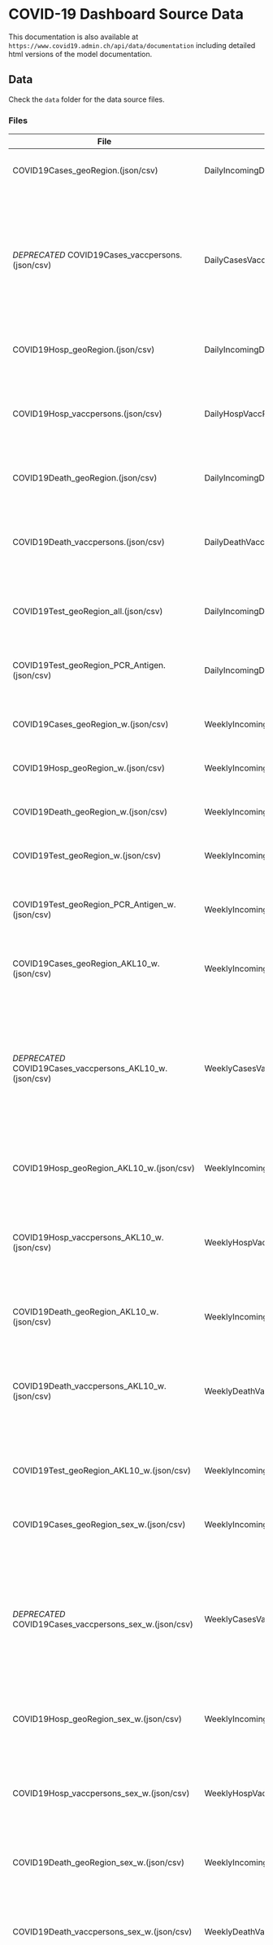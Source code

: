 # COVID-19 Dashboard Source Data

This documentation is also available at `https://www.covid19.admin.ch/api/data/documentation` including detailed html versions of the model documentation.

## Data
Check the `data` folder for the data source files.

### Files
| File  | Model  |  Description |
|---|---|---|
| COVID19Cases_geoRegion.(json/csv) | DailyIncomingData | Daily record timelines by geoRegion for cases. |
| *DEPRECATED* COVID19Cases_vaccpersons.(json/csv) | DailyCasesVaccPersonsIncomingData | Daily record timelines for cases of fully vaccinated persons by vaccine. Data only available for geoRegion CHFL. This file has been deprecated and will no longer be updated after 11.11.2021. |
| COVID19Hosp_geoRegion.(json/csv) | DailyIncomingData | Daily record timelines by geoRegion for hospitalisations. |
| COVID19Hosp_vaccpersons.(json/csv) | DailyHospVaccPersonsIncomingData | Daily record timelines for hospitalisations of fully vaccinated persons by vaccine. Data only available for geoRegion CHFL. |
| COVID19Death_geoRegion.(json/csv) | DailyIncomingData | Daily record timelines by geoRegion for deaths. |
| COVID19Death_vaccpersons.(json/csv) | DailyDeathVaccPersonsIncomingData | Daily record timelines for deaths of fully vaccinated persons by vaccine. Data only available for geoRegion CHFL. |
| COVID19Test_geoRegion_all.(json/csv) | DailyIncomingData | Daily record timelines by geoRegion for tests (all test types). |
| COVID19Test_geoRegion_PCR_Antigen.(json/csv) | DailyIncomingData | Daily record timelines by geoRegion and test type (pcr/antigen) for tests. |
| COVID19Cases_geoRegion_w.(json/csv) | WeeklyIncomingData | Iso-Week record timelines by geoRegion for cases. |
| COVID19Hosp_geoRegion_w.(json/csv) | WeeklyIncomingData | Iso-Week record timelines by geoRegion for hospitalisations. |
| COVID19Death_geoRegion_w.(json/csv) | WeeklyIncomingData | Iso-Week record timelines by geoRegion for deaths. |
| COVID19Test_geoRegion_w.(json/csv) | WeeklyIncomingData | Iso-Week record timelines by geoRegion for tests. |
| COVID19Test_geoRegion_PCR_Antigen_w.(json/csv) | WeeklyIncomingData | Iso-Week record timelines by geoRegion and test type (pcr/antigen) for tests. |
| COVID19Cases_geoRegion_AKL10_w.(json/csv) | WeeklyIncomingData | Iso-Week record timelines by geoRegion and age brackets for cases. |
| *DEPRECATED* COVID19Cases_vaccpersons_AKL10_w.(json/csv) | WeeklyCasesVaccPersonsAgeRangeIncomingData | Iso-Week record timelines for cases of fully vaccinated persons by vaccine and age brackets. Data only available for geoRegion CHFL. This file has been deprecated and will no longer be updated after 11.11.2021. |
| COVID19Hosp_geoRegion_AKL10_w.(json/csv) | WeeklyIncomingData | Iso-Week record timelines by geoRegion and age brackets for hospitalisations. |
| COVID19Hosp_vaccpersons_AKL10_w.(json/csv) | WeeklyHospVaccPersonsAgeRangeIncomingData | Iso-Week record timelines for hospitalisations of fully vaccinated persons by vaccine and age brackets. Data only available for geoRegion CHFL. |
| COVID19Death_geoRegion_AKL10_w.(json/csv) | WeeklyIncomingData | Iso-Week record timelines by geoRegion and age brackets for deaths. |
| COVID19Death_vaccpersons_AKL10_w.(json/csv) | WeeklyDeathVaccPersonsAgeRangeIncomingData | Iso-Week record timelines for deaths of fully vaccinated persons by vaccine and age brackets. Data only available for geoRegion CHFL. |
| COVID19Test_geoRegion_AKL10_w.(json/csv) | WeeklyIncomingData | Iso-Week record timelines by geoRegion and age brackets for tests (all test types). |
| COVID19Cases_geoRegion_sex_w.(json/csv) | WeeklyIncomingData | Iso-Week record timelines by geoRegion and sex for cases. |
| *DEPRECATED* COVID19Cases_vaccpersons_sex_w.(json/csv) | WeeklyCasesVaccPersonsSexIncomingData | Iso-Week record timelines for cases of fully vaccinated persons by vaccine and sex. Data only available for geoRegion CHFL. This file has been deprecated and will no longer be updated after 11.11.2021. |
| COVID19Hosp_geoRegion_sex_w.(json/csv) | WeeklyIncomingData | Iso-Week record timelines by geoRegion and sex for hospitalisations. |
| COVID19Hosp_vaccpersons_sex_w.(json/csv) | WeeklyHospVaccPersonsSexIncomingData | Iso-Week record timelines for hospitalisations of fully vaccinated persons by vaccine and sex. Data only available for geoRegion CHFL. |
| COVID19Death_geoRegion_sex_w.(json/csv) | WeeklyIncomingData | Iso-Week record timelines by geoRegion and sex for deaths. |
| COVID19Death_vaccpersons_sex_w.(json/csv) | WeeklyDeathVaccPersonsSexIncomingData | Iso-Week record timelines for deaths of fully vaccinated persons by vaccine and sex. Data only available for geoRegion CHFL. |
| COVID19Test_geoRegion_sex_w.(json/csv) | WeeklyIncomingData | Iso-Week record timelines by geoRegion and sex for tests (all test types). |
| COVID19Cases_extraGeoRegions_d.(json/csv) | AdditionalGeoRegionDailyIncomingData | Daily record timelines by (additonal) geographical units for cases. Contains data for CH, cantons, greater regions & greater labor market regions. |
| COVID19Cases_extraGeoRegions_14d.(json/csv) | AdditionalGeoRegion14dPeriodIncomingData | 14d aggregated record timelines by (additional) geographical units for cases. Contains data for CH, labor market regions & districts. |
| COVID19WeeklyReportText.(json/csv) | WeeklyReportIncomingData | Weekly report texts by Iso-Week. |
| COVID19EvalTextDaily.(json/csv) | DailyReportIncomingData | Optional extra texts for daily report (PDF). |
| COVID19QuarantineIsolation_geoRegion_d.(json/csv) | ContactTracingIncomingData | Contact tracing data (current record by geoRegion where available). |
| COVID19HospCapacity_geoRegion.(json/csv) | HospCapacityDailyIncomingData | Daily hospital capacity data timelines by geoRegion. |
| COVID19IntQua.(json/csv) | InternationalQuarantineIncomingData | International quarantine data (mandatory quarantine requirement when entering Switzerland). |
| COVID19IntCases.(json/csv) | InternationalDailyIncomingData | International daily data (cases). |
| COVID19Re_geoRegion.(json/csv) | ReDailyIncomingData | Daily R<sub>e</sub> value data timelines by geoRegion. |
| COVID19VaccDosesDelivered.(json/csv) | VaccinationIncomingData | Vaccine doses delivered/received data by geoRegion. |
| COVID19VaccDosesDelivered_vaccine.(json/csv) | VaccinationDosesReceivedDeliveredVaccineIncomingData | Vaccine doses delivered/received data by geoRegion and vaccine (type). |
| COVID19VaccDosesAdministered.(json/csv) | VaccinationIncomingData | Vaccine doses administered data by geoRegion. |
| COVID19AdministeredDoses_vaccine.(json/csv) | VaccinationVaccineIncomingData | Vaccine doses administered data by geoRegion and vaccine (type). |
| COVID19VaccPersons_v2.(json/csv) | VaccPersonsIncomingData | Vaccinated persons data by geoRegion (aggregated by canton/country of residence). |
| COVID19VaccPersons_vaccine.(json/csv) | VaccPersonsVaccineIncomingData | Vaccinated persons data by geoRegion (aggregated by canton/country of residence) and vaccine (type). |
| COVID19VaccDosesAdministered_AKL10_w.(json/csv) | VaccinationWeeklyIncomingData | Iso-Week record timelines by geoRegion and age brackets for vaccine doses administered. |
| COVID19VaccPersons_AKL10_w_v2.(json/csv) | VaccPersonsWeeklyIncomingData | Iso-Week record timelines by geoRegion (aggregated by canton/country of residence) and age brackets for vaccinated persons. |
| COVID19VaccPersons_AKL10_vaccine_w.(json/csv) | VaccPersonsWeeklyAgeRangeVaccineIncomingData | Iso-Week record timelines by geoRegion (aggregated by canton/country of residence), age brackets and vaccine for vaccinated persons. |
| COVID19VaccDosesAdministered_sex_w.(json/csv) VaccinationWeeklyIncomingData | Iso-Week record timelines by geoRegion and sex for vaccine doses administered. |
| COVID19VaccPersons_sex_w_v2.(json/csv) | VaccPersonsWeeklyIncomingData | Iso-Week record timelines by geoRegion (aggregated by canton/country of residence) and sex for vaccinated persons. |
| COVID19FullyVaccPersons_indication_w_v2.(json/csv) | VaccPersonsWeeklyIndicationIncomingData| Iso-Week record timelines by geoRegion (aggregated by canton/country of residence) and vacc indication (reason) for fully vaccinated persons. |
| COVID19VaccDosesAdministered_indication_w.(json/csv) | VaccinationWeeklyIndicationIncomingData | Iso-Week record timelines by geoRegion and vacc indication (reason) for vaccine doses administered. |
| COVID19VaccDosesAdministered_location_w.(json/csv) | VaccinationWeeklyLocationIncomingData | Iso-Week record timelines by geoRegion and location for vaccine doses administered. |
| COVID19VaccSymptoms.(json/csv) | VaccinationSymptomsIncomingData | Data for suspected cases of adverse vaccination reactions based on reports from Swissmedic. |
| COVID19VaccDosesContingent.(json/csv) | VaccinationContingentIncomingData | Allotted vaccination doses contingent data by geoRegion. |
| COVID19Variants_wgs.(json/csv) | VirusVariantsWgsDailyIncomingData |  Virus variant data by geoRegion (source WGS & MSys). |
| COVID19Certificates.(json/csv) | CovidCertificatesDailyIncomingData | Issued COVID certificates data. |

## Schema
Check the `sources.schema.json` file for schema information (only json-schema format for now).

Please note that the data schema can change in the future and be released in a new version. Changes will be tracked here and the current schema version can be read from the data context (see section Download Automation below).

### Upcoming Releases

### v.0.17.3
**Planned release date**: `11.11.2021`
**Description**:
- the files for laboratory-confirmed cases by vaccination status (`COVID19Cases_vaccpersons`, `COVID19Cases_vaccpersons_AKL10_w` and `COVID19Cases_vaccpersons_sex_w`) have become DEPRECATED and will no longer be updated after 11.11.2021.
- the reporting obligation for the vaccination status for outpatients was lifted on 01.10.2021. This was done because vaccinated people with no or only mild symptoms are less likely to consult a physician or be tested in test centres or pharmacies. Only physicians are obliged to file a clinical report. As a result the number of laboratory-confirmed cases despite vaccination are not representative. Furthermore, surveillance of the vaccination status is in particular of importance for cases with a severe course of disease. Therefore physicians and hospitals are only required to report the vaccination status for hosp and death. The files for hospitalisations and deaths by vaccination status will continue to be updated (`COVID19Hosp_vaccpersons`, `COVID19Death_vaccpersons`, `COVID19Hosp_vaccpersons_AKL10_w`, `COVID19Death_vaccpersons_AKL10_w`, `COVID19Hosp_vaccpersons_sex_w` and `COVID19Death_vaccpersons_sex_w`)

### Releases

### v.0.17.2
**Released**: `28.10.2021`
**Description**:
- removed deprecated file `COVID19FullyVaccPersons_vaccine_v2`
- added a new file for vacc persons by age range AND vaccine: `COVID19VaccPersons_AKL10_vaccine_w` (model `VaccPersonsWeeklyAgeRangeVaccineIncomingData`)

### v.0.17.1
**Released**: `19.10.2021`
**Description**:
- added daily records for age group 12+ to the vacc persons file `COVID19VaccPersons_v2`
- added property `age_group` with values `total_population` and `12+` in order to distinguish between the two record sets to the `VaccPersonsIncomingData` model
- added properties `ICU_exists` and `Total_exists` to the hosp capacity file `COVID19HospCapacity_geoRegion` to explicitly mark if an ICU or hospital exists for the respective geoRegion.

### v.0.17.0
**Released**: `07.10.2021`
**Description**:
#### cases, hosp & death data by vaccination status
- the current data files for cases, hosp & death of fully vaccinated persons have been extended with a new `vaccination_status` property for the breakdown by vaccination status (`fully_vaccinated`, `partially_vaccinated`, `not_vaccinated` and `unknown`) in order to make the complete distribution of cases, hosp & deaths by vaccination status available
- the current condition that only cases, hosp & deaths of fully vaccinated persons 14 days after the final dose are counted for `fully_vaccinated` persons has been lifted. this is done to avoid an under-estimate of cases of fully vaccinated persons (and in turn an over-estimate of cases for partially vaccinated persons) because the date of the final administered dose is often not available when cases are reported. this also makes the categories of fully and partially vaccinated more consistent and comparable with the existing vaccination data published. The records with `vaccination_status` of `fully_vaccinated` include occurences of fully vaccinated persons immediately after the final dose and are thus not directly comparable to the data published up to this point.
- data for individual vaccines (`moderna`, `pfizer_biontech` & `johnson_johnson`) has been added to the daily files (`COVID19Cases_vaccpersons`, `COVID19Hosp_vaccpersons` and  `COVID19Death_vaccpersons`)
- the following properties have been added to the daily files (`COVID19Cases_vaccpersons`, `COVID19Hosp_vaccpersons` and  `COVID19Death_vaccpersons`):  `pop`, `inz_entries`, `inzsumTotal`, `mean7d`, `inzmean7d`, `prct`, `prct_mean7d`, `prctSumTotal` and `vaccination_status`
- the following properties have been added to the weekly files (`COVID19Cases_vaccpersons_AKL10_w`, `COVID19Hosp_vaccpersons_AKL10_w`, `COVID19Death_vaccpersons_AKL10_w`, `COVID19Cases_vaccpersons_sex_w`, `COVID19Hosp_vaccpersons_sex_w` and `COVID19Death_vaccpersons_sex_w`) :  `pop`, `inz_entries`, `inzsumTotal`, and  `vaccination_status`
- deprecated file `COVID19FullyVaccPersons_vaccine_v2` (will be removed after 21.10.2021), please switch to the new file `COVID19VaccPersons_vaccine`
- added new file `COVID19VaccPersons_vaccine` which replaces the now deprecated file `COVID19FullyVaccPersons_vaccine_v2` and contains records for both partially and fully vaccinated persons as well as persons with at least one dose.
- added mock data for `COVID19Cases_vaccpersons`, `COVID19Cases_vaccpersons_AKL10_w` and `COVID19Cases_vaccpersons_sex_w`: check online documentation: `https://www.covid19.admin.ch/api/data/documentation#v0170`
- added mock data for `COVID19Hosp_vaccpersons`, `COVID19Hosp_vaccpersons_AKL10_w` and `COVID19Hosp_vaccpersons_sex_w`: check online documentation: `https://www.covid19.admin.ch/api/data/documentation#v0170`
- added mock data for `COVID19Death_vaccpersons`, `COVID19Death_vaccpersons_AKL10_w` and `COVID19Death_vaccpersons_sex_w`: check online documentation: `https://www.covid19.admin.ch/api/data/documentation#v0170`

### v.0.16.4
**Released**: `05.10.2021`
**Description**:
- added new records for vaccine `johnson_johnson` to the following files: `COVID19VaccDosesDelivered_vaccine`, `COVID19AdministeredDoses_vaccine`, `COVID19FullyVaccPersons_vaccine_v2` and `COVID19VaccSymptoms`
- updated models: `VaccinationDosesReceivedDeliveredVaccineIncomingData`, `VaccinationVaccineIncomingData`, `VaccPersonsVaccineIncomingData` and `VaccinationSymptomsIncomingData`

### v.0.16.3
**Released**: `24.09.2021`
**Description**:
- added new records for age groups by vaccination strategy (`12 - 15`, `16 - 64` and `65+`) and an additional property `age_group_type` to distinguish the age groups types to the weekly administered doses and vaccinated persons files by age `COVID19VaccDosesAdministered_AKL10_w.(json/csv)` and `COVID19VaccPersons_AKL10_w_v2.(json/csv)`
- updated models: `VaccinationWeeklyIncomingData` and `VaccPersonsWeeklyIncomingData`

### v.0.16.2
**Released**: `13.09.2021`
**Description**:
- added new timeframe phase 4 starting from 21.06.2021 to daily and weekly models

### v.0.16.1
**Released**: `20.08.2021`
**Description**:
- added new timeframe and totals to daily and weekly models for comparison of all cases, hosp & death records with vaccination breakthrough data (added in release v.0.16.0)
- added properties `timeframe_vacc_info`, `sumTotal_vacc_info` and `offset_vacc_info` to `DailyIncomingData`
- added properties `timeframe_vacc_info`, `sumTotal_vacc_info` and `offset_vacc_info` to `WeeklyIncomingData`
- added new virus variants `C.37` & `B.1.1.318` and updated the virus variant `B.1.617.2` records to also include the `AY.1-AY.12` variants (delta variant family): model: `VirusVariantsWgsDailyIncomingData`

### v.0.16.0
**Released**: `05.08.2021`
**Description**:
#### cases, hosp & death data of fully vaccinated persons
- added new source files for cases of fully vaccinated persons: `COVID19Cases_vaccpersons.(json/csv)` (model `DailyCasesVaccPersonsIncomingData`), `COVID19Cases_vaccpersons_AKL10_w.(json/csv)` (model `WeeklyCasesVaccPersonsAgeRangeIncomingData`) and `COVID19Cases_vaccpersons_sex_w.(json/csv)` (model `WeeklyCasesVaccPersonsSexIncomingData`)
- added new source files for hospitalisations of fully vaccinated persons: `COVID19Hosp_vaccpersons.(json/csv)` (model `DailyHospVaccPersonsIncomingData`), `COVID19Hosp_vaccpersons_AKL10_w.(json/csv)` (model `WeeklyHospVaccPersonsAgeRangeIncomingData`) and `COVID19Hosp_vaccpersons_sex_w.(json/csv)` (model `WeeklyHospVaccPersonsSexIncomingData`)
- added new source files for deaths of fully vaccinated persons: `COVID19Death_vaccpersons.(json/csv)` (model `DailyDeathVaccPersonsIncomingData`), `COVID19Death_vaccpersons_AKL10_w.(json/csv)` (model `WeeklyDeathVaccPersonsAgeRangeIncomingData`) and `COVID19Death_vaccpersons_sex_w.(json/csv)` (model `WeeklyDeathVaccPersonsSexIncomingData`)
- added mock data for `COVID19Cases_vaccpersons`, `COVID19Cases_vaccpersons_AKL10_w` and `COVID19Cases_vaccpersons_sex_w`. check online documentation to download data: `https://www.covid19.admin.ch/api/data/documentation#v0160`
- added mock data for `COVID19Hosp_vaccpersons`, `COVID19Hosp_vaccpersons_AKL10_w` and `COVID19Hosp_vaccpersons_sex_w`. check online documentation to download data: `https://www.covid19.admin.ch/api/data/documentation#v0160`
- added mock data for `COVID19Death_vaccpersons`, `COVID19Death_vaccpersons_AKL10_w` and `COVID19Death_vaccpersons_sex_w`. check online documentation to download data: `https://www.covid19.admin.ch/api/data/documentation#v0160`
- the data is incomplete because the reporting process is still being established and should be interpreted with caution. Consult the 'data_completeness' property for the current estimate of the completeness of the data.
- until the data completeness has improved, only the data for all vaccines combined will be published
- data is only available for geoRegion CHFL
#### difference to previous day
- only the data of the last 28d will be considered to calculate the difference to the previous day so it better reflects the current epidemiologic situation (changes to older data due to late reporting or data quality improvements efforts will not have any influence any more)
- updated the `entries_diff_last` property of the `DailyIncomingData` model accordingly
#### cleanup
- removed source files deprecated by the v.0.14.0 release

### v.0.15.0
**Released**: `27.07.2021`
**Description**:
- added new source file `COVID19VaccDosesDelivered_vaccine.(json/csv)` contains data by vaccine for both received (`COVID19VaccDosesReceived`) and delivered (`COVID19VaccDosesDelivered`) vaccination doses
- added model `VaccinationDosesReceivedDeliveredVaccineIncomingData`
- added mock data for `COVID19VaccDosesDelivered_vaccine`, check online documentation: `https://www.covid19.admin.ch/api/data/documentation#v0150`
- data is only available for geoRegion CHFL

### v.0.14.0
**Released**: `21.07.2021`
**Description**:
- once all cantons report detailed vaccination data, the data on vaccinated person (types `COVID19FullyVaccPersons`, `COVID19AtLeastOneDosePersons` and `COVID19PartiallyVaccPersons`) will be updated to be aggregated geographically by the residence of the person and no longer by the location of the administered doses.
- the following files (aggregation based on location of administered doses) will be DEPRECATED and will not be updated anymore after 16.07.2021 and removed after 30.07.2021: `COVID19VaccPersons.(json/csv)`, `COVID19FullyVaccPersons_vaccine.(json/csv)`, `COVID19FullyVaccPersons_indication_w`, ` COVID19VaccPersons_AKL10_w.(json/csv)` and `COVID19VaccPersons_sex_w.(json/csv)`
- added new source files `COVID19VaccPersons_v2.(json/csv)`, `COVID19FullyVaccPersons_vaccine_v2.(json/csv)`, `COVID19VaccPersons_AKL10_w_v2.(json/csv)`, `COVID19VaccPersons_sex_w_v2.(json/csv)` and `COVID19FullyVaccPersons_indication_w_v2.(json/csv)`
- added models  `VaccPersonsIncomingData`, `VaccPersonsVaccineIncomingData`, `VaccPersonsWeeklyIncomingData` and `VaccPersonsWeeklyIndicationIncomingData`
- mock data added for files `COVID19VaccPersons_v2`, `COVID19FullyVaccPersons_vaccine_v2`, `COVID19VaccPersons_AKL10_w_v2`, `COVID19VaccPersons_sex_w_v2` and `COVID19FullyVaccPersons_indication_w_v2`. Visit the online documentation to download the mock data files: `https://www.covid19.admin.ch/api/data/documentation#upcoming-releases`

### v.0.13.0
**Released**: `21.06.2021`
**Description**:
- added new source file for allotted contigent of vaccination doses: `COVID19VaccDosesContingent.(json/csv)`
- added model `VaccinationContingentIncomingData`

### v.0.12.0
**Released**: `17.06.2021`
**Description**:
- the data for virus variant B.1.617 (Kappa/Delta) will be removed and replaced by individual entries for B.1.617.1 (Kappa) and B.1.617.2 (Delta)
- udpated model `VirusVariantsWgsDailyIncomingData`
- the file `COVID19Variants.(json/csv)` has become DEPRECATED and will not be updated anymore after 17.06.2021 and will be removed after 30.06.2021
- the data for the following variants sourced from MSys (formerly available in the file `COVID19Variants.(json/csv)`) have been added to the `COVID19Variants_wgs.(json/csv)` file: P.1, B.1.617.1  B.1.617.2, B.1.525 (newly reported from 17.06.2021 onward), B.1.351, B.1.1.7 and B.1.1.7 & E484K. Check the `data_source` property to distinguish between the different sources.
- removed DEPRECATED files from version `v.0.8.0`

### v.0.11.0
**Released**: `14.06.2021`
**Description**:
- added new source files for additional geographical unit (greater regions, labor market regions, greater labor market regions and districts) breakdown for cases data: `COVID19Cases_extraGeoRegions_d.(json/csv)` and `COVID19Cases_extraGeoRegions_14d`
- added model documentation for `AdditionalGeoRegionDailyIncomingData`

### v.0.10.0
**Released**: `08.06.2021`
**Description**:
- added new source file for covid certificate data: `COVID19Certificates.(json/csv)`
- added model documentation `CovidCertificatesDailyIncomingData`

### v.0.9.0
**Released**: `25.05.2021`
**Description**:
- added new source files for suspected cases of adverse vaccination reactions based on reports from Swissmedic: `COVID19VaccSymptoms.(json/csv)`
- added model documentation `VaccinationSymptomsIncomingData`

### v.0.8.0
**Released**: `18.05.2021`
**Description**:
- added new source files for virus variant data from WGS: `COVID19Variants_wgs`
- added model documentation `VirusVariantsWgsDailyIncomingData`
- added new source files for vaccinated person data (including fully vaccinated persons, persons with at least one dose and partially vaccinated persons): `COVID19VaccPersons.(json/csv)`, `COVID19VaccPersons_AKL10_w.(json/csv)` and `COVID19VaccPersons_sex_w.(json/csv)`
- the following files are being DEPRECATED and will be removed after 15.06.2021: `COVID19FullyVaccPersons.(json/csv)`, `COVID19FullyVaccPersons_AKL10_w.(json/csv)` and `COVID19FullyVaccPersons_sex_w.(json/csv)`. The information about fully vaccinated persons is included in the files mentioned above (COVID19VaccPersons*)

### v.0.7.0
**Released**: `11.05.2021`
**Description**:
- added new source files for daily vaccination by vaccine (type) data: `COVID19FullyVaccPersons_vaccine.(json/csv)` and `COVID19VaccDosesAdministered_vaccine.(json/csv)`
- added model documentation `VaccinationVaccineIncomingData`

### v.0.6.0
**Released**: `04.05.2021`
**Description**:
- added new source files for weekly vaccination by indication (reason) data: `COVID19FullyVaccPersons_indication_w.(json/csv)` and `COVID19VaccDosesAdministered_indication_w.(json/csv)`
- added model documentation `VaccinationWeeklyIndicationIncomingData`
- added new source file for weekly vaccination by location data: `COVID19VaccDosesAdministered_location_w.(json/csv)`
- added model documentation `VaccinationWeeklyLocationIncomingData`

### v.0.5.0
**Released**: `29.04.2021`
**Description**:
- added new source file for weekly report text data: `COVID19WeeklyReportText.(json/csv)`
- added new source file for weekly test data by test type: `COVID19Test_geoRegion_PCR_Antigen_w.(json/csv)`
- extended the `WeeklyIncomingData` model with data regarding differences to the previous week & extension for test types

### v.0.4.6
**Released**: `26.04.2021`
**Description**:
  - added property `timeframe_phase3` to `HospCapacityDailyIncomingData` model

### v.0.4.5
**Released**: `19.04.2021`
**Description**:
- added new timeframe phase 3 starting from 15.02
  - added properties `offset_Phase3`, `sumTotal_Phase3`, `inzsumTotal_Phase3`, `anteil_pos_phase3` and `timeframe_phase3` to `DailyIncomingData` model
  - added properties `timeframe_phase3` to  `WeeklyIncomingData` model
  - added properties `sumTotal_Phase3` and `timeframe_phase3` to `VirusVariantsDailyIncomingData` model
  - added property `timeframe_phase3` to `ReDailyIncomingData` model

### v.0.4.4
**Released**: `25.03.2021`
**Description**:
- added `granularity` value `partial` to  `VaccinationWeeklyIncomingData` model

### v.0.4.3
**Released**: `19.03.2021`
**Description**:
- added data context history API, see documentation below for details
- added new properties `anteil_pos`, `lower_ci_day` and `upper_ci_day` to the `VirusVariantsDailyIncomingData` model

### v.0.4.2
**Released**: `26.02.2021`
**Description**:
- added new property `mean7d` to the `VaccinationIncomingData` model

### v.0.4.1
**Released**: `23.02.2021`
**Description**:
- added new weekly source files for fully vaccinated persons: `COVID19FullyVaccPerson_AKL10_ws.(json/csv)`, `COVID19FullyVaccPerson_sex_ws.(json/csv)`
- added new weekly source files for vaccination doses administered: `COVID19VaccDosesAdministered_AKL10_w.(json/csv)`, `COVID19VaccDosesAdministered_sex_w.(json/csv)`
- added model documentation `VaccinationWeeklyIncomingData`
- added new property `median_R_mean_mean7d` to R<sub>e</sub> data file `COVID19Re_geoRegion.(json/csv)`
- updated model documentation `ReDailyIncomingData`

### v.0.4.0
**Released**: `18.02.2021`
**Description**:
- added new source file for virus variant data: `COVID19Variants.(json/csv)`
- added model documentation `VirusVariantsDailyIncomingData`

### v.0.3.3
**Released**: `16.02.2021`
**Description**:
- added new source file for fully vaccinated persons: `COVID19FullyVaccPersons.(json/csv)`
- updated model documentation `VaccinationIncomingData`

#### v.0.3.2
**Released**: `05.02.2021`
**Description**:
- added type `COVID19VaccDosesReceived` data for CHFL to `COVID19VaccDosesDelivered.(json/csv)` (doses received by manufacturers)
- updated model documentation `VaccinationIncomingData`

#### v.0.3.1
**Released**: `28.01.2021`
**Description**:
- added new source files for vaccination data: `COVID19VaccDosesDelivered.(json/csv)`, `COVID19VaccDosesAdministered.(json/csv)`
- added new model documentation `VaccinationIncomingData`

#### v.0.3.0
**Released**: `13.01.2021`
**Description**:
- added new daily source file for international cases data `COVID19IntCases.(json/csv)`
- added new model documentation `InternationalDailyIncomingData`

#### v.0.2.0
**Released**: `17.12.2020`
**Description**:
- added new daily source file for R<sub>e</sub> Value by Cantons, CH and FL `COVID19Re_geoRegion.(json/csv)`
- added new source file for mandatory quarantine requirement when entering Switzerland `COVID19IntQua.(json/csv)`

#### v0.1.2

**Released**: `15.12.2020`

**Description**:
 - added new weekly source files for cases, hospitalisations, deaths and tests by geoRegion only
   - `COVID19Cases_geoRegion_w.(json/csv)`
   - `COVID19Hosp_geoRegion_w.(json/csv)`
   - `COVID19Death_geoRegion_w.(json/csv)`
   - `COVID19Test_geoRegion_w.(json/csv)`
 - added `default` weekly source file location group to `sources` of the data context for weekly data by geoRegion only
 - added new source file for daily hospital capacity data timelines by geoRegion `COVID19HospCapacity_geoRegion.(json/csv)`
 - added new model documentation for `HospCapacityDailyIncomingData`, check `https://www.covid19.admin.ch/api/data/documentation` for html version of model documentations
 - added `hospCapacity` file source location to `sources` of the data context
 - added fields `offset_Phase2b`, `sumTotal_Phase2b`, `inzsumTotal_Phase2b` and `anteil_pos_phase2b`to `DailyIncomingData`

#### v0.1.1
**Released**: `20.11.2020`

**Description**:
 - added new source file for test data by test type (pcr/antigen) `COVID19Test_geoRegion_PCR_Antigen.(json/csv)`
 - added `testPcrAntigen` file source location to `sources` of the data context
 - added fields `entries_pos` and `entries_neg` to DailyIncomingData

#### v0.1.0

**Released**: `05.11.2020`

**Description**: Initial version

## Data Context API

### Current Data Context
The current data context can be queried at a static location and provides information about the source date of the current data and source file locations.

```
GET https://www.covid19.admin.ch/api/data/context
```

### Data Model
`sourceDate` contains the overall source date of the data. Multiple publications per day are possible with the same `sourceDate`. Check the `dataVersion` to decide if you need to update your data.

`dataVersion` contains the current data version. Download links may be generated directly using the `dataVersion` but using the pre-generated urls in the `sources` field (see documentation below) is recommended.

`sources` contains information about the source location of all currently available raw source data (zip and individual files) to download as well as the schema version/content. OpenData DCAT-AP-CH metadata information will be published in the future in addition to this API to further facilitate automation of data downloads.

```
{
  "sources": {
    "schema": {
      "version": "{current-schema-version}",
      "jsonSchema": "{current-schema-location-url}"
    },
    "readme": "{current-readme-location-url}",
    "zip": {
      "json": "{current-source-location-url}",
      "csv": "{current-source-location-url}"
    },
    "individual": {
      "json": {
        "daily": {
          "cases": "{current-source-location-url}",
          "hosp": "{current-source-location-url}",
          "death": "{current-source-location-url}",
          "test": "{current-source-location-url}",
          "testPcrAntigen": "{current-source-location-url}",
          "hospCapacity": "{current-source-location-url}",
          "re": "{current-source-location-url}",
          "intCases": "{current-source-location-url}"
        },
        "weekly": {
          "byAge": {
            "cases": "{current-source-location-url}",
            "hosp": "{current-source-location-url}",
            "death": "{current-source-location-url}",
            "test": "{current-source-location-url}"
          },
          "bySex": {
            "cases": "{current-source-location-url}",
            "hosp": "{current-source-location-url}",
            "death": "{current-source-location-url}",
            "test": "{current-source-location-url}"
          },
          "default": {
            "cases": "{current-source-location-url}",
            "hosp": "{current-source-location-url}",
            "death": "{current-source-location-url}",
            "test": "{current-source-location-url}"
          },
        },
        "dailyReport": "{current-source-location-url}",
        "contactTracing": "{current-source-location-url}",
        "intQua": "{current-source-location-url}"
      },
      "csv": {
        "daily": {
          "cases": "{current-source-location-url}",
          "hosp": "{current-source-location-url}",
          "death": "{current-source-location-url}",
          "test": "{current-source-location-url}",
          "testPcrAntigen": "{current-source-location-url}",
          "hospCapacity": "{current-source-location-url}",
          "re": "{current-source-location-url}",
          "intCases": "{current-source-location-url}"
        },
        "weekly": {
          "byAge": {
            "cases": "{current-source-location-url}",
            "hosp": "{current-source-location-url}",
            "death": "{current-source-location-url}",
            "test": "{current-source-location-url}"
          },
          "bySex": {
            "cases": "{current-source-location-url}",
            "hosp": "{current-source-location-url}",
            "death": "{current-source-location-url}",
            "test": "{current-source-location-url}"
          },
          "default": {
            "cases": "{current-source-location-url}",
            "hosp": "{current-source-location-url}",
            "death": "{current-source-location-url}",
            "test": "{current-source-location-url}"
          },
        },
        "dailyReport": "{current-source-location-url}",
        "contactTracing": "{current-source-location-url}",
        "intQua": "{current-source-location-urxl}"
      }
    }
  }
}
```

### Data Context History

The data context history can be queried at a static location and provides a list of previously published data contexts.

```
GET https://www.covid19.admin.ch/api/data/context/history
```
Multiple publications per day are possible due to delays or data corrections etc. By default only the latest data context per day is returned from the API. Query `https://www.covid19.admin.ch/api/data/context/history/full` for all previously published data contexts (multiple per day returned).

### Data Model
`current` Url pointing to the current data context.

`documentation` Url of this documentation

`dataContexts` List of the individual data context history items

### Data Model (individual data context history item)
`date` Day of the publication, formatted as YYYY-MM-DD (e.g. 2021-03-18)

`latest` Multiple publications per day are possible due to delays or data corrections etc. This property indicates if the current data context is the latest one published for this day.

`published` Date and time of publication formatted as ISO 8601 string (e.g. 2021-03-18T13:30:35+01:00)

`dataVersion` Data version of thsi dataContext (see documentation above for details)

`dataContextUrl` Url pointing to the full data context object.

```
{
    "current": "https://www.covid19.admin.ch/api/data/context",
    "documentation": "https://www.covid19.admin.ch/api/data/documentation#data-context-history",
    "dataContexts: [
        {
            "date": "2021-03-18",
            "published": "2021-03-18T13:30:35+01:00",
            "latest": true,
            "dataVersion": "20210318-dec0fnrh",
            "dataContextUrl": "https://www.covid19.admin.ch/api/data/20210318-dec0fnrh/context"
        }
    ]
}
```

